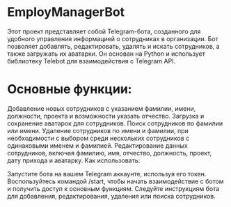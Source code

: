 # EmployManagerBot
Этот проект представляет собой Telegram-бота, созданного для удобного управления информацией о сотрудниках в организации. Бот позволяет добавлять, редактировать, удалять и искать сотрудников, а также загружать их аватарки. Он основан на Python и использует библиотеку Telebot для взаимодействия с Telegram API.

# Основные функции:

Добавление новых сотрудников с указанием фамилии, имени, должности, проекта и возможности указать отчество.
Загрузка и сохранение аватарок для сотрудников.
Поиск сотрудников по фамилии или имени.
Удаление сотрудников по имени и фамилии, при необходимости с выбором среди нескольких сотрудников с одинаковыми именем и фамилией.
Редактирование данных сотрудников, включая фамилию, имя, отчество, должность, проект, дату прихода и аватарку.
Как использовать:

Запустите бота на вашем Telegram аккаунте, используя его токен.
Воспользуйтесь командой /start, чтобы начать взаимодействие с ботом и получить доступ к основным функциям.
Следуйте инструкциям бота для добавления, редактирования, удаления или поиска сотрудников.
